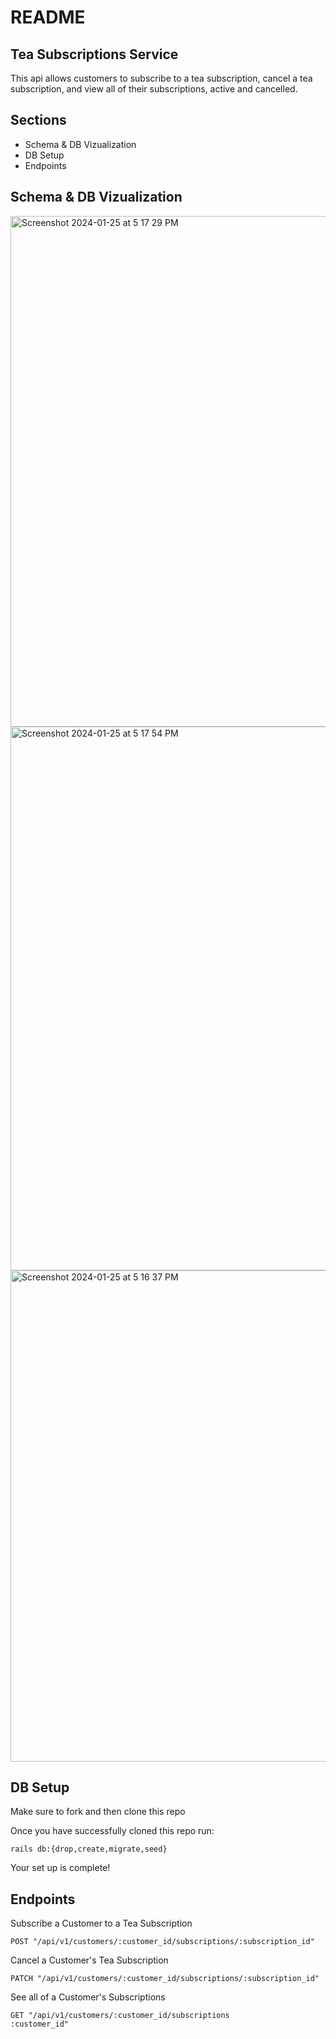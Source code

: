 
# README

## Tea Subscriptions Service

This api allows customers to subscribe to a tea subscription, cancel a tea subscription, and view all of their subscriptions, active and cancelled.

## Sections

- Schema & DB Vizualization
- DB Setup
- Endpoints

## Schema & DB Vizualization
<img width="817" alt="Screenshot 2024-01-25 at 5 17 29 PM" src="https://github.com/TheAveryRodriguez/tea_subscriptions/assets/22011212/fae6e44b-5f1d-4333-b416-fa191861f97a">
<img width="870" alt="Screenshot 2024-01-25 at 5 17 54 PM" src="https://github.com/TheAveryRodriguez/tea_subscriptions/assets/22011212/521f8275-332c-4049-ae8c-0666e3e73ec3">

<img width="786" alt="Screenshot 2024-01-25 at 5 16 37 PM" src="https://github.com/TheAveryRodriguez/tea_subscriptions/assets/22011212/944b352d-88b3-4080-b7b2-b7d6e4dd4404">

## DB Setup

Make sure to fork and then clone this repo

Once you have successfully cloned this repo run: 
```
rails db:{drop,create,migrate,seed}
```

Your set up is complete!

## Endpoints

Subscribe a Customer to a Tea Subscription
```
POST "/api/v1/customers/:customer_id/subscriptions/:subscription_id"
```

Cancel a Customer's Tea Subscription
```
PATCH "/api/v1/customers/:customer_id/subscriptions/:subscription_id"
```

See all of a Customer's Subscriptions
```
GET "/api/v1/customers/:customer_id/subscriptions
:customer_id"
```
